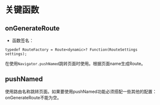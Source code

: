 # 关键函数

## onGenerateRoute
* 函数签名：
```
typedef RouteFactory = Route<dynamic>? Function(RouteSettings settings);
```
在使用```Navigator.pushNamed```跳转页面时使用。根据页面name生成Route。

## pushNamed
使用路由名称跳转页面。如果要使用pushNamed功能必须搭配一些其他的配置：onGenerateRoute不能为空。